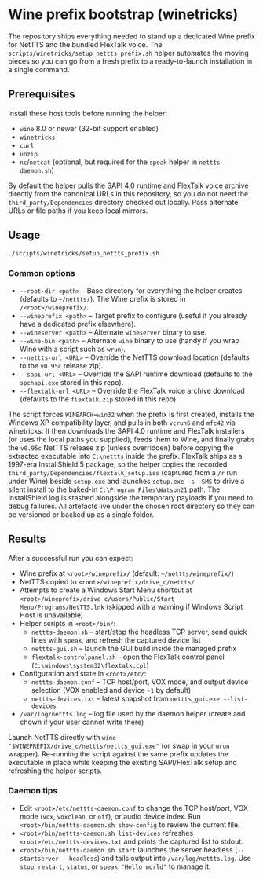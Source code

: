 # Wine prefix bootstrap (winetricks)

The repository ships everything needed to stand up a dedicated Wine prefix for NetTTS and the bundled FlexTalk voice.
The `scripts/winetricks/setup_nettts_prefix.sh` helper automates the moving pieces so you can go from a fresh prefix to a
ready-to-launch installation in a single command.

## Prerequisites

Install these host tools before running the helper:

- `wine` 8.0 or newer (32-bit support enabled)
- `winetricks`
- `curl`
- `unzip`
- `nc`/`netcat` (optional, but required for the `speak` helper in `nettts-daemon.sh`)

By default the helper pulls the SAPI 4.0 runtime and FlexTalk voice archive directly from the canonical URLs in this repository,
so you do not need the `third_party/Dependencies` directory checked out locally. Pass alternate URLs or file paths if you keep
local mirrors.

## Usage

```bash
./scripts/winetricks/setup_nettts_prefix.sh
```

### Common options

- `--root-dir <path>` – Base directory for everything the helper creates (defaults to `~/nettts/`). The Wine prefix is stored in `/<root>/wineprefix/`.
- `--wineprefix <path>` – Target prefix to configure (useful if you already have a dedicated prefix elsewhere).
- `--wineserver <path>` – Alternate `wineserver` binary to use.
- `--wine-bin <path>` – Alternate `wine` binary to use (handy if you wrap Wine with a script such as `wrun`).
- `--nettts-url <URL>` – Override the NetTTS download location (defaults to the `v0.95c` release zip).
- `--sapi-url <URL>` – Override the SAPI runtime download (defaults to the `spchapi.exe` stored in this repo).
- `--flextalk-url <URL>` – Override the FlexTalk voice archive download (defaults to the `flextalk.zip` stored in this repo).

The script forces `WINEARCH=win32` when the prefix is first created, installs the Windows XP compatibility layer, and pulls in
both `vcrun6` and `mfc42` via winetricks. It then downloads the SAPI 4.0 runtime and FlexTalk installers (or uses the local
paths you supplied), feeds them to Wine, and finally grabs the `v0.95c` NetTTS release zip (unless overridden) before copying
the extracted executable into `C:\nettts` inside the prefix. FlexTalk ships as a 1997-era InstallShield 5 package, so the
helper copies the recorded `third_party/Dependencies/flextalk_setup.iss` (captured from a `/r` run under Wine) beside `setup.exe`
and launches `setup.exe -s -SMS` to drive a silent install to the baked-in `C:\Program Files\Watson21` path. The InstallShield log is stashed alongside the temporary payloads if you need to debug failures.
All artefacts live under the chosen root directory so they can be versioned or backed up as a single folder.

## Results

After a successful run you can expect:

- Wine prefix at `<root>/wineprefix/` (default: `~/nettts/wineprefix/`)
- NetTTS copied to `<root>/wineprefix/drive_c/nettts/`
- Attempts to create a Windows Start Menu shortcut at `<root>/wineprefix/drive_c/users/Public/Start Menu/Programs/NetTTS.lnk` (skipped with a warning if Windows Script Host is unavailable)
- Helper scripts in `<root>/bin/`:
  - `nettts-daemon.sh` – start/stop the headless TCP server, send quick lines with `speak`, and refresh the captured device list
  - `nettts-gui.sh` – launch the GUI build inside the managed prefix
  - `flextalk-controlpanel.sh` – open the FlexTalk control panel (`C:\windows\system32\flextalk.cpl`)
- Configuration and state in `<root>/etc/`:
  - `nettts-daemon.conf` – TCP host/port, VOX mode, and output device selection (VOX enabled and device `-1` by default)
  - `nettts-devices.txt` – latest snapshot from `nettts_gui.exe --list-devices`
- `/var/log/nettts.log` – log file used by the daemon helper (create and chown if your user cannot write there)

Launch NetTTS directly with `wine "$WINEPREFIX/drive_c/nettts/nettts_gui.exe"` (or swap in your `wrun` wrapper).
Re-running the script against the same prefix updates the executable in place while keeping the existing SAPI/FlexTalk setup and
refreshing the helper scripts.

### Daemon tips

- Edit `<root>/etc/nettts-daemon.conf` to change the TCP host/port, VOX mode (`vox`, `voxclean`, or `off`), or audio device index. Run `<root>/bin/nettts-daemon.sh show-config` to review the current file.
- `<root>/bin/nettts-daemon.sh list-devices` refreshes `<root>/etc/nettts-devices.txt` and prints the captured list to stdout.
- `<root>/bin/nettts-daemon.sh start` launches the server headless (`--startserver --headless`) and tails output into `/var/log/nettts.log`. Use `stop`, `restart`, `status`, or `speak "Hello world"` to manage it.
